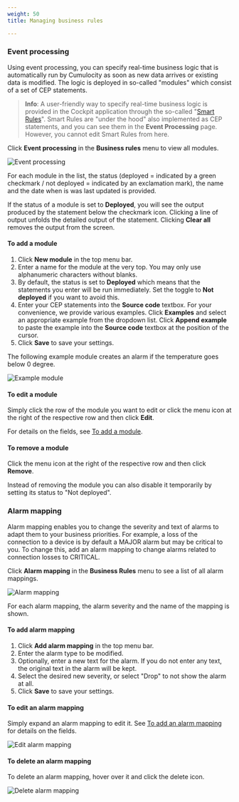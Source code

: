 ```yaml
---
weight: 50
title: Managing business rules

---
```


### Event processing

Using event processing, you can specify real-time business logic that is automatically run by Cumulocity as soon as new data arrives or existing data is modified. The logic is deployed in so-called "modules" which consist of a set of CEP statements. 

>**Info**: A user-friendly way to specify real-time business logic is provided in the Cockpit application through the so-called "[Smart Rules](/users-guide/cockpit#smart-rules)". Smart Rules are "under the hood" also implemented as CEP statements, and you can see them in the **Event Processing** page. However, you cannot edit Smart Rules from here.

Click **Event processing** in the **Business rules** menu to view all modules.

<img src="/images/users-guide/Administration/admin-event-processing.png" alt="Event processing">

For each module in the list, the status (deployed = indicated by a green checkmark / not deployed = indicated by an exclamation mark), the name and the date when is was last updated is provided.

If the status of a module is set to **Deployed**, you will see the output produced by the statement below the checkmark icon. Clicking a line of output unfolds the detailed output of the statement. Clicking **Clear all** removes the output from the screen.

#### <a name="add-modules"></a>To add a module

1. Click **New module** in the top menu bar.
2. Enter a name for the module at the very top. You may only use alphanumeric characters without blanks.
3. By default, the status is set to **Deployed** which means that the statements you enter will be run immediately. Set the toggle to **Not deployed** if you want to avoid this. 
4. Enter your CEP statements into the **Source code** textbox. For your convenience, we provide various examples. Click **Examples** and select an appropriate example from the dropdown list. Click **Append example** to paste the example into the **Source code** textbox at the position of the cursor.
5. Click **Save** to save your settings.

The following example module creates an alarm if the temperature goes below 0 degree.

<img src="/images/users-guide/Administration/admin-event-processing-sample-module.png" alt="Example module" style="max-width: 100%">

#### To edit a module

Simply click the row of the module you want to edit or click the menu icon at the right of the respective row and then click **Edit**.

For details on the fields, see [To add a module](#add-modules).


#### To remove a module

Click the menu icon at the right of the respective row and then click **Remove**.

Instead of removing the module you can also disable it temporarily by setting its status to "Not deployed".


### <a name="reprio-alarms"></a>Alarm mapping

Alarm mapping enables you to change the severity and text of alarms to adapt them to your business priorities. For example, a loss of the connection to a device is by default a MAJOR alarm but may be critical to you. To change this, add an alarm mapping to change alarms related to connection losses to CRITICAL.

Click **Alarm mapping** in the **Business Rules** menu to see a list of all alarm mappings.

<img src="/images/users-guide/Administration/admin-alarm-mapping.png" alt="Alarm mapping">

For each alarm mapping, the alarm severity and the name of the mapping is shown.

#### <a name="add-alarm-mapping"></a> To add alarm mapping

1. Click **Add alarm mapping** in the top menu bar.
2. Enter the alarm type to be modified.
3. Optionally, enter a new text for the alarm. If you do not enter any text, the original text in the alarm will be kept.
4. Select the desired new severity, or select "Drop" to not show the alarm at all.
5. Click **Save** to save your settings. 

#### To edit an alarm mapping

Simply expand an alarm mapping to edit it. See [To add an alarm mapping](#add-alarm-mapping) for details on the fields.

<img src="/images/users-guide/Administration/admin-alarm-mapping-edit.png" alt="Edit alarm mapping">

#### To delete an alarm mapping

To delete an alarm mapping, hover over it and click the delete icon.

<img src="/images/users-guide/Administration/admin-alarm-mapping-delete.png" alt="Delete alarm mapping">
